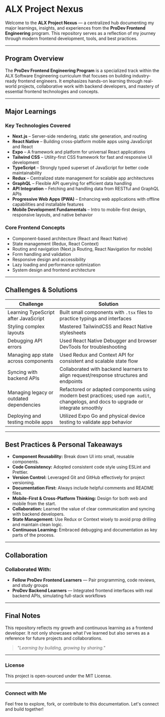 # ALX Project Nexus

Welcome to the **ALX Project Nexus** — a centralized hub documenting my major learnings, insights, and experiences from the **ProDev Frontend Engineering** program. This repository serves as a reflection of my journey through modern frontend development, tools, and best practices.

---

##  Program Overview

The **ProDev Frontend Engineering Program** is a specialized track within the ALX Software Engineering curriculum that focuses on building industry-ready frontend engineers. It emphasizes hands-on learning through real-world projects, collaborative work with backend developers, and mastery of essential frontend technologies and concepts.

---

##  Major Learnings

###  Key Technologies Covered

- **Next.js** – Server-side rendering, static site generation, and routing
- **React Native** – Building cross-platform mobile apps using JavaScript and React
- **Expo** – A framework and platform for universal React applications
- **Tailwind CSS** – Utility-first CSS framework for fast and responsive UI development
- **TypeScript** – Strongly typed superset of JavaScript for better code maintainability
- **Redux** – Centralized state management for scalable app architectures
- **GraphQL** – Flexible API querying for efficient data handling
- **API Integration** – Fetching and handling data from RESTful and GraphQL APIs
- **Progressive Web Apps (PWA)** – Enhancing web applications with offline capabilities and installable features
- **Mobile Development Fundamentals** – Intro to mobile-first design, responsive layouts, and native behavior

###  Core Frontend Concepts
- Component-based architecture (React and React Native)
- State management (Redux, React Context)
- Routing and navigation (Next.js Routing, React Navigation for mobile)
- Form handling and validation
- Responsive design and accessibility
- Lazy loading and performance optimization
- System design and frontend architecture

---

##  Challenges & Solutions

| Challenge | Solution |
|----------|----------|
| Learning TypeScript after JavaScript | Built small components with `.tsx` files to practice typings and interfaces |
| Styling complex layouts | Mastered TailwindCSS and React Native stylesheets |
| Debugging API errors | Used React Native Debugger and browser DevTools for troubleshooting |
| Managing app state across components | Used Redux and Context API for consistent and scalable state flow |
| Syncing with backend APIs | Collaborated with backend learners to align request/response structures and endpoints |
| Managing legacy or outdated dependencies | Refactored or adapted components using modern best practices; used `npm audit`, changelogs, and docs to upgrade or integrate smoothly |
| Deploying and testing mobile apps | Utilized Expo Go and physical device testing to validate app behavior |

---

##  Best Practices & Personal Takeaways

- **Component Reusability:** Break down UI into small, reusable components.
- **Code Consistency:** Adopted consistent code style using ESLint and Prettier.
- **Version Control:** Leveraged Git and GitHub effectively for project versioning.
- **Documentation First:** Always include helpful comments and README files.
- **Mobile-First & Cross-Platform Thinking:** Design for both web and mobile from the start.
- **Collaboration:** Learned the value of clear communication and syncing with backend developers.
- **State Management:** Use Redux or Context wisely to avoid prop drilling and maintain clean logic.
- **Continuous Learning:** Embraced debugging and documentation as key parts of the process.

---

##  Collaboration

### Collaborated With:
- **Fellow ProDev Frontend Learners** — Pair programming, code reviews, and study groups
- **ProDev Backend Learners** — Integrated frontend interfaces with real backend APIs, simulating full-stack workflows

---

##  Final Notes

This repository reflects my growth and continuous learning as a frontend developer. It not only showcases what I've learned but also serves as a reference for future projects and collaborations.

> _"Learning by building, growing by sharing."_ 

---

###  License

This project is open-sourced under the MIT License.

---

###  Connect with Me

Feel free to explore, fork, or contribute to this documentation. Let's connect and build together!
